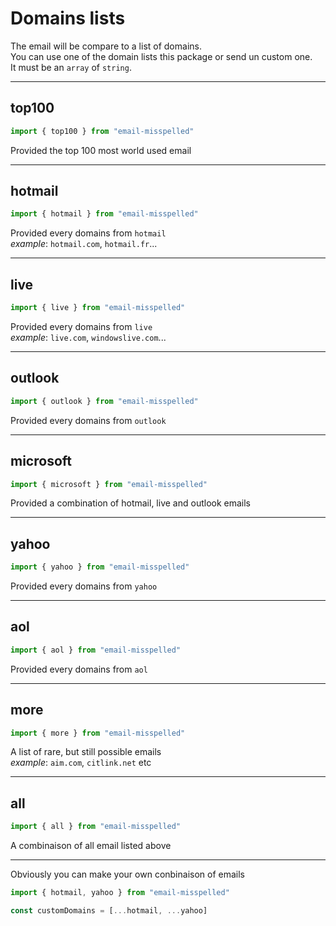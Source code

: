 # Domains lists  

The email will be compare to a list of domains.  
You can use one of the domain lists this package or send un custom one.  
It must be an `array` of `string`.  

---

## top100  

```ts
import { top100 } from "email-misspelled"
```

Provided the top 100 most world used email  

---

## hotmail  

```ts
import { hotmail } from "email-misspelled"
```

Provided every domains from `hotmail`  
*example*: `hotmail.com`, `hotmail.fr`...  

---

## live  

```ts
import { live } from "email-misspelled"
```

Provided every domains from `live`  
*example*: `live.com`, `windowslive.com`...  

---

## outlook  

```ts
import { outlook } from "email-misspelled"
```

Provided every domains from `outlook`  

---

## microsoft  

```ts
import { microsoft } from "email-misspelled"
```

Provided a combination of hotmail, live and outlook emails

---

## yahoo  

```ts
import { yahoo } from "email-misspelled"
```

Provided every domains from `yahoo`  

---

## aol  

```ts
import { aol } from "email-misspelled"
```

Provided every domains from `aol`  

---

## more  

```ts
import { more } from "email-misspelled"
```

A list of rare, but still possible emails  
*example*: `aim.com`, `citlink.net` etc  

---

## all  

```ts
import { all } from "email-misspelled"
```

A combinaison of all email listed above  

---

Obviously you can make your own conbinaison of emails  

```ts
import { hotmail, yahoo } from "email-misspelled"

const customDomains = [...hotmail, ...yahoo]
```  
